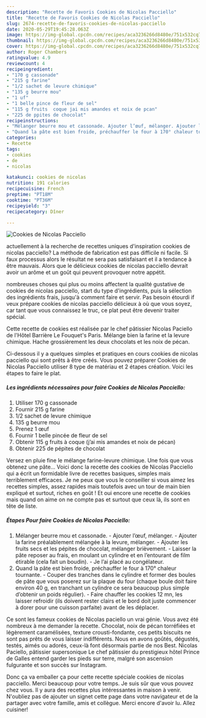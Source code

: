 ```yaml
---
description: "Recette de Favoris Cookies de Nicolas Pacciello"
title: "Recette de Favoris Cookies de Nicolas Pacciello"
slug: 2674-recette-de-favoris-cookies-de-nicolas-pacciello
date: 2020-05-29T19:45:28.063Z
image: https://img-global.cpcdn.com/recipes/aca3236266d8480e/751x532cq70/cookies-de-nicolas-pacciello-photo-principale-de-la-recette.jpg
thumbnail: https://img-global.cpcdn.com/recipes/aca3236266d8480e/751x532cq70/cookies-de-nicolas-pacciello-photo-principale-de-la-recette.jpg
cover: https://img-global.cpcdn.com/recipes/aca3236266d8480e/751x532cq70/cookies-de-nicolas-pacciello-photo-principale-de-la-recette.jpg
author: Roger Chambers
ratingvalue: 4.9
reviewcount: 4
recipeingredient:
- "170 g cassonade"
- "215 g farine"
- "1/2 sachet de levure chimique"
- "135 g beurre mou"
- "1 uf"
- "1 belle pince de fleur de sel"
- "115 g fruits  coque jai mis amandes et noix de pcan"
- "225 de ppites de chocolat"
recipeinstructions:
- "Mélanger beurre mou et cassonade. Ajouter l’œuf, mélanger. Ajouter la farine préalablement mélangée à la levure, mélanger. Ajouter les fruits secs et les pépites de chocolat, mélanger brièvement. Laisser la pâte reposer au frais, en moulant un cylindre et en l’entourant de film étirable (cela fait un boudin). Je l’ai placé au congélateur."
- "Quand la pâte est bien froide, préchauffer le four à 170° chaleur tournante. Couper des tranches dans le cylindre et former des boules de pâte que vous poserez sur la plaque du four (chaque boule doit faire environ 40 g, en tranchant un cylindre ce sera beaucoup plus simple d’obtenir un poids régulier). Faire chauffer les cookies 12 mn, les laisser refroidir (ils doivent rester clairs et le bord doit juste commencer à dorer pour une cuisson parfaite) avant de les déplacer."
categories:
- Recette
tags:
- cookies
- de
- nicolas

katakunci: cookies de nicolas 
nutrition: 191 calories
recipecuisine: French
preptime: "PT18M"
cooktime: "PT36M"
recipeyield: "3"
recipecategory: Dîner

---
```



![Cookies de Nicolas Pacciello](https://img-global.cpcdn.com/recipes/aca3236266d8480e/751x532cq70/cookies-de-nicolas-pacciello-photo-principale-de-la-recette.jpg)

actuellement à la recherche de recettes uniques d'inspiration cookies de nicolas pacciello? La méthode de fabrication est pas difficile ni facile. Si faux processus alors le résultat ne sera pas satisfaisant et il a tendance à être mauvais. Alors que le délicieux cookies de nicolas pacciello devrait avoir un arôme et un goût qui peuvent provoquer notre appétit.

nombreuses choses qui plus ou moins affectent la qualité gustative de cookies de nicolas pacciello, start du type d'ingrédients, puis la sélection des ingrédients frais, jusqu'à comment faire et servir. Pas besoin étourdi if veux prépare cookies de nicolas pacciello délicieux à où que vous soyez, car tant que vous connaissez le truc, ce plat peut être devenir traiter spécial.

Cette recette de cookies est réalisée par le chef pâtissier Nicolas Paciello de l&#39;Hôtel Barrière Le Fouquet&#39;s Paris. Mélange bien la farine et la levure chimique. Hache grossièrement les deux chocolats et les noix de pécan.


Ci-dessous il y a quelques simples et pratiques en cours cookies de nicolas pacciello qui sont prêts à être créés. Vous pouvez préparer Cookies de Nicolas Pacciello utiliser 8 type de matériau et 2 étapes création. Voici les étapes to faire le plat.

<!--inarticleads1-->

##### Les ingrédients nécessaires pour faire Cookies de Nicolas Pacciello:

1. Utiliser 170 g cassonade
1. Fournir 215 g farine
1.  1/2 sachet de levure chimique
1.  135 g beurre mou
1. Prenez 1 œuf
1. Fournir 1 belle pincée de fleur de sel
1. Obtenir 115 g fruits à coque (j’ai mis amandes et noix de pécan)
1. Obtenir 225 de pépites de chocolat


Versez en pluie fine le mélange farine-levure chimique. Une fois que vous obtenez une pâte… Voici donc la recette des cookies de Nicolas Pacciello qui a écrit un formidable livre de recettes basiques, simples mais terriblement efficaces. Je ne peux que vous le conseiller si vous aimez les recettes simples, assez rapides mais toutefois avec un tour de main bien expliqué et surtout, riches en goût ! Et oui encore une recette de cookies mais quand on aime on ne compte pas et surtout que ceux là, ils sont en tête de liste. 

<!--inarticleads2-->

##### Étapes Pour faire Cookies de Nicolas Pacciello:

1. Mélanger beurre mou et cassonade. - Ajouter l’œuf, mélanger. - Ajouter la farine préalablement mélangée à la levure, mélanger. - Ajouter les fruits secs et les pépites de chocolat, mélanger brièvement. - Laisser la pâte reposer au frais, en moulant un cylindre et en l’entourant de film étirable (cela fait un boudin). - Je l’ai placé au congélateur.
1. Quand la pâte est bien froide, préchauffer le four à 170° chaleur tournante. - Couper des tranches dans le cylindre et former des boules de pâte que vous poserez sur la plaque du four (chaque boule doit faire environ 40 g, en tranchant un cylindre ce sera beaucoup plus simple d’obtenir un poids régulier). - Faire chauffer les cookies 12 mn, les laisser refroidir (ils doivent rester clairs et le bord doit juste commencer à dorer pour une cuisson parfaite) avant de les déplacer.


Ce sont les fameux cookies de Nicolas paciello un vrai génie. Vous avez été nombreux à me demander la recette. Chocolat, noix de pécan torréfiées et légèrement caramélisées, texture crousti-fondante, ces petits biscuits ne sont pas prêts de vous laisser indifférents. Nous en avons goûtés, dégustés, testés, aimés ou adorés, ceux-là font désormais partie de nos Best. Nicolas Paciello, pâtissier supersonique Le chef pâtissier du prestigieux hôtel Prince de Galles entend garder les pieds sur terre, malgré son ascension fulgurante et son succès sur Instagram. 


Donc ça va emballer ça pour cette recette spéciale cookies de nicolas pacciello. Merci beaucoup pour votre temps. Je suis sûr que vous pouvez chez vous. Il y aura des recettes plus  intéressantes in maison à venir. N'oubliez pas de ajouter un signet cette page dans votre navigateur et de la partager avec votre famille, amis et collègue. Merci encore d'avoir lu. Allez cuisiner!
